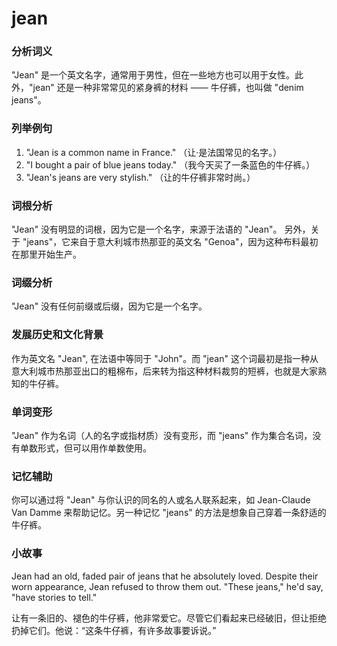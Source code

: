 # jean

### 分析词义

  

"Jean" 是一个英文名字，通常用于男性，但在一些地方也可以用于女性。此外，"jean" 还是一种非常常见的紧身裤的材料 —— 牛仔裤，也叫做 "denim jeans"。

  

### 列举例句

  

1.  "Jean is a common name in France." （让·是法国常见的名字。）
2.  "I bought a pair of blue jeans today." （我今天买了一条蓝色的牛仔裤。）
3.  "Jean's jeans are very stylish." （让的牛仔裤非常时尚。）

  

### 词根分析

  

"Jean" 没有明显的词根，因为它是一个名字，来源于法语的 "Jean"。 另外，关于 "jeans"，它来自于意大利城市热那亚的英文名 "Genoa"，因为这种布料最初在那里开始生产。

  

### 词缀分析

  

"Jean" 没有任何前缀或后缀，因为它是一个名字。

  

### 发展历史和文化背景

  

作为英文名 "Jean", 在法语中等同于 "John"。而 "jean" 这个词最初是指一种从意大利城市热那亚出口的粗棉布，后来转为指这种材料裁剪的短裤，也就是大家熟知的牛仔裤。

  

### 单词变形

  

"Jean" 作为名词（人的名字或指材质）没有变形，而 "jeans" 作为集合名词，没有单数形式，但可以用作单数使用。

  

### 记忆辅助

  

你可以通过将 "Jean" 与你认识的同名的人或名人联系起来，如 Jean-Claude Van Damme 来帮助记忆。另一种记忆 "jeans" 的方法是想象自己穿着一条舒适的牛仔裤。

  

### 小故事

  

Jean had an old, faded pair of jeans that he absolutely loved. Despite their worn appearance, Jean refused to throw them out. "These jeans," he'd say, "have stories to tell."

  

让有一条旧的、褪色的牛仔裤，他非常爱它。尽管它们看起来已经破旧，但让拒绝扔掉它们。他说：“这条牛仔裤，有许多故事要诉说。”
